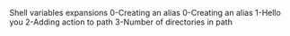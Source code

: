 Shell variables expansions
0-Creating an alias
0-Creating an alias
1-Hello you
2-Adding action to path
3-Number of directories in path
